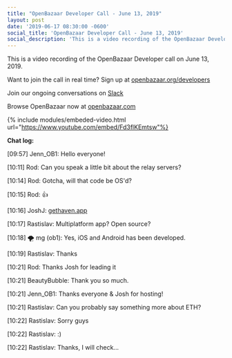 ```yaml
---
title: "OpenBazaar Developer Call - June 13, 2019"
layout: post
date: '2019-06-17 08:30:00 -0600'
social_title: 'OpenBazaar Developer Call - June 13, 2019'
social_description: 'This is a video recording of the OpenBazaar Developer call on June 13, 2019.'
---
```


This is a video recording of the OpenBazaar Developer call on June 13, 2019. 

Want to join the call in real time? Sign up at [openbazaar.org/developers](https://openbazaar.org/developers)

Join our ongoing conversations on [Slack](https://openbazaar.org/slack)

Browse OpenBazaar now at [openbazaar.com](https://openbazaar.com)

{% include modules/embeded-video.html url="https://www.youtube.com/embed/Fd3flKEmtsw"%}

**Chat log:**

[09:57] Jenn_OB1: Hello everyone!

[10:11] Rod: Can you speak a little bit about the relay servers?

[10:14] Rod: Gotcha, will that code be OS'd?

[10:15] Rod: 👍

[10:16] JoshJ: [gethaven.app](https://gethaven.app)

[10:17] Rastislav: Multiplatform app? Open source?

[10:18] 🌪 mg (ob1): Yes, iOS and Android has been developed.

[10:19] Rastislav: Thanks

[10:21] Rod: Thanks Josh for leading it

[10:21] BeautyBubble: Thank you so much.

[10:21] Jenn_OB1: Thanks everyone & Josh for hosting!

[10:21] Rastislav: Can you probably say something more about ETH?

[10:22] Rastislav: Sorry guys

[10:22] Rastislav: :)

[10:22] Rastislav: Thanks, I will check...

